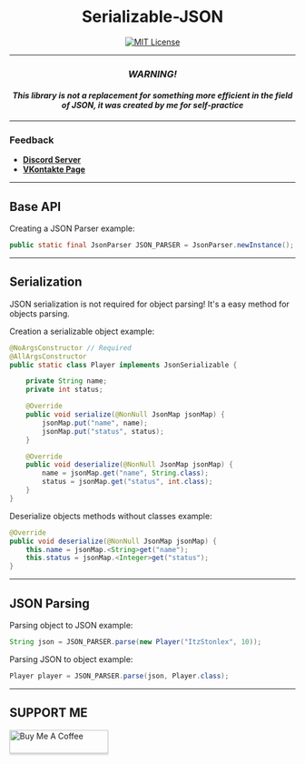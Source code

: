 <div align="center">

# Serializable-JSON
[![MIT License](https://img.shields.io/github/license/pl3xgaming/Purpur?&logo=github)](License)

---
### *WARNING!*

#### *This library is not a replacement for something more efficient in the field of JSON, it was created by me for self-practice*

</div>

------------------------------------------
### Feedback
* **[Discord Server](https://discord.gg/GmT9pUy8af)**
* **[VKontakte Page](https://vk.com/itzstonlex)**

---
## Base API

Creating a JSON Parser example:
```java
public static final JsonParser JSON_PARSER = JsonParser.newInstance();
```
---
## Serialization
JSON serialization is not required for object parsing! It's a easy method for objects parsing.


Creation a serializable object example:
```java
@NoArgsConstructor // Required
@AllArgsConstructor
public static class Player implements JsonSerializable {

    private String name;
    private int status;

    @Override
    public void serialize(@NonNull JsonMap jsonMap) {
        jsonMap.put("name", name);
        jsonMap.put("status", status);
    }

    @Override
    public void deserialize(@NonNull JsonMap jsonMap) {
        name = jsonMap.get("name", String.class);
        status = jsonMap.get("status", int.class);
    }
}
```
Deserialize objects methods without classes example:

```java
@Override
public void deserialize(@NonNull JsonMap jsonMap) {
    this.name = jsonMap.<String>get("name");
    this.status = jsonMap.<Integer>get("status");
}
```
---
## JSON Parsing

Parsing object to JSON example:
```java
String json = JSON_PARSER.parse(new Player("ItzStonlex", 10));
```


Parsing JSON to object example:
```java
Player player = JSON_PARSER.parse(json, Player.class);
```

---

## SUPPORT ME

<a href="https://www.buymeacoffee.com/itzstonlex" target="_blank"><img src="https://www.buymeacoffee.com/assets/img/custom_images/orange_img.png" alt="Buy Me A Coffee" style="height: 41px !important;width: 174px !important;box-shadow: 0px 3px 2px 0px rgba(190, 190, 190, 0.5) !important;-webkit-box-shadow: 0px 3px 2px 0px rgba(190, 190, 190, 0.5) !important;" ></a>

